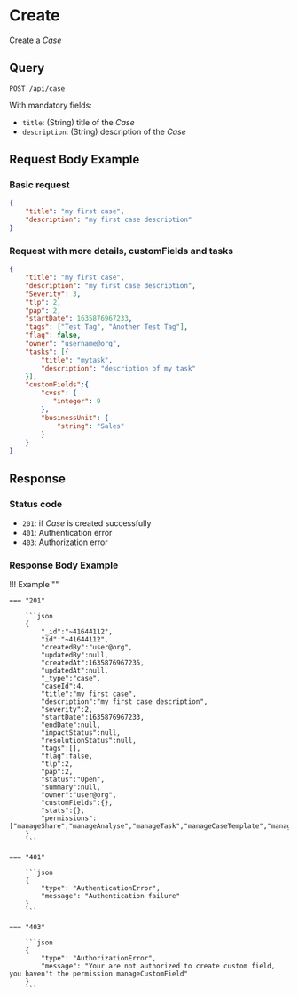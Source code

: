 # Create

Create a *Case*

## Query

```
POST /api/case
```

With mandatory fields:

- `title`: (String) title of the *Case*
- `description`: (String) description of the *Case*

## Request Body Example

### Basic request

```json
{
    "title": "my first case",
    "description": "my first case description"
}
```

### Request with more details, customFields and tasks

```json
{
    "title": "my first case",
    "description": "my first case description",
    "Severity": 3,
    "tlp": 2,
    "pap": 2,
    "startDate": 1635876967233,
    "tags": ["Test Tag", "Another Test Tag"],
    "flag": false,
    "owner": "username@org",
    "tasks": [{
        "title": "mytask",
        "description": "description of my task"
    }],
    "customFields":{
        "cvss": {
           "integer": 9
        },
        "businessUnit": {
            "string": "Sales"
        }
    }
}
```


## Response

### Status code

- `201`: if *Case* is created successfully
- `401`: Authentication error
- `403`: Authorization error

### Response Body Example

!!! Example ""

    === "201" 

        ```json
        {
            "_id":"~41644112",
            "id":"~41644112",
            "createdBy":"user@org",
            "updatedBy":null,
            "createdAt":1635876967235,
            "updatedAt":null,
            "_type":"case",
            "caseId":4,
            "title":"my first case",
            "description":"my first case description",
            "severity":2,
            "startDate":1635876967233,
            "endDate":null,
            "impactStatus":null,
            "resolutionStatus":null,
            "tags":[],
            "flag":false,
            "tlp":2,
            "pap":2,
            "status":"Open",
            "summary":null,
            "owner":"user@org",
            "customFields":{},
            "stats":{},
            "permissions":["manageShare","manageAnalyse","manageTask","manageCaseTemplate","manageCase","manageUser","manageProcedure","managePage","manageObservable","manageTag","manageConfig","manageAlert","accessTheHiveFS","manageAction"]
        }
        ```

    === "401" 

        ```json
        {
            "type": "AuthenticationError",
            "message": "Authentication failure"
        }
        ```

    === "403"

        ```json
        {
            "type": "AuthorizationError",
            "message": "Your are not authorized to create custom field, you haven't the permission manageCustomField"
        }
        ```
